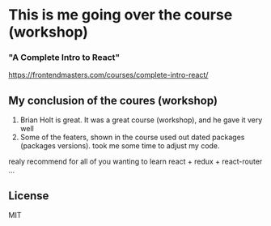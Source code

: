 # This is me going over the course (workshop)

### "A Complete Intro to React"

https://frontendmasters.com/courses/complete-intro-react/

## My conclusion of the coures (workshop)
1. Brian Holt is great. It was a great course (workshop), and he gave it very well
2. Some of the featers, shown in the course used out dated packages (packages versions). took me some time to adjust my code.

realy recommend for all of you wanting to learn react + redux + react-router ...

## License

MIT

[gh-page]: http://btholt.github.io/complete-intro-to-react/